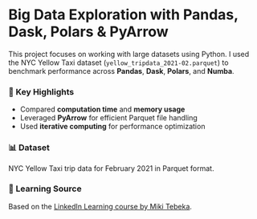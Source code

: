# Big Data Exploration with Pandas, Dask, Polars & PyArrow

This project focuses on working with large datasets using Python. I used the NYC Yellow Taxi dataset (`yellow_tripdata_2021-02.parquet`) to benchmark performance across **Pandas**, **Dask**, **Polars**, and **Numba**.

### 🚀 Key Highlights
- Compared **computation time** and **memory usage**
- Leveraged **PyArrow** for efficient Parquet file handling
- Used **iterative computing** for performance optimization

### 📊 Dataset  
NYC Yellow Taxi trip data for February 2021 in Parquet format.

### 📘 Learning Source  
Based on the [LinkedIn Learning course by Miki Tebeka](https://www.linkedin.com/learning/).


